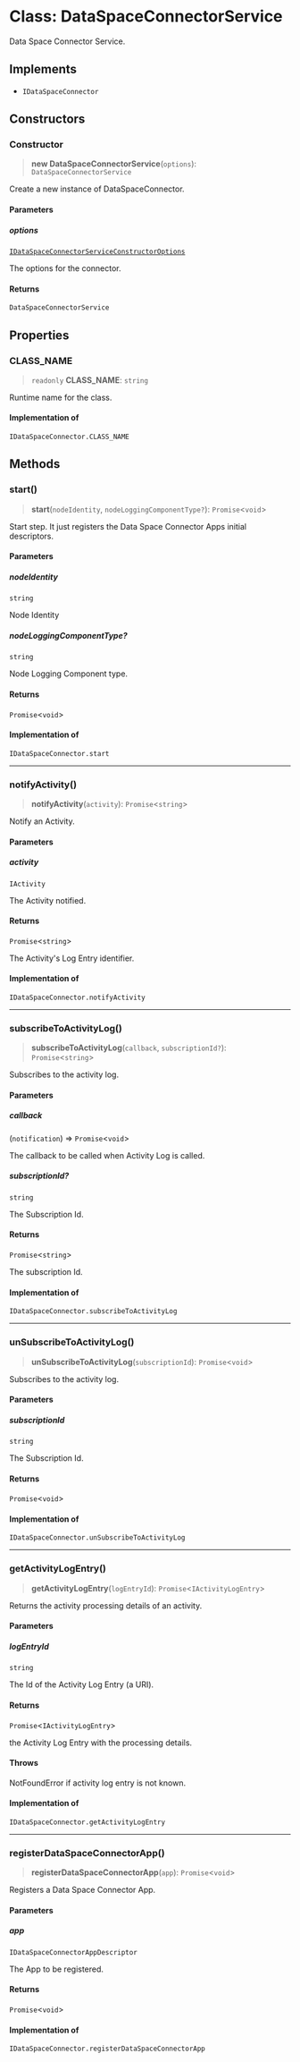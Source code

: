 # Class: DataSpaceConnectorService

Data Space Connector Service.

## Implements

- `IDataSpaceConnector`

## Constructors

### Constructor

> **new DataSpaceConnectorService**(`options`): `DataSpaceConnectorService`

Create a new instance of DataSpaceConnector.

#### Parameters

##### options

[`IDataSpaceConnectorServiceConstructorOptions`](../interfaces/IDataSpaceConnectorServiceConstructorOptions.md)

The options for the connector.

#### Returns

`DataSpaceConnectorService`

## Properties

### CLASS\_NAME

> `readonly` **CLASS\_NAME**: `string`

Runtime name for the class.

#### Implementation of

`IDataSpaceConnector.CLASS_NAME`

## Methods

### start()

> **start**(`nodeIdentity`, `nodeLoggingComponentType?`): `Promise`\<`void`\>

Start step. It just registers the Data Space Connector Apps initial descriptors.

#### Parameters

##### nodeIdentity

`string`

Node Identity

##### nodeLoggingComponentType?

`string`

Node Logging Component type.

#### Returns

`Promise`\<`void`\>

#### Implementation of

`IDataSpaceConnector.start`

***

### notifyActivity()

> **notifyActivity**(`activity`): `Promise`\<`string`\>

Notify an Activity.

#### Parameters

##### activity

`IActivity`

The Activity notified.

#### Returns

`Promise`\<`string`\>

The Activity's Log Entry identifier.

#### Implementation of

`IDataSpaceConnector.notifyActivity`

***

### subscribeToActivityLog()

> **subscribeToActivityLog**(`callback`, `subscriptionId?`): `Promise`\<`string`\>

Subscribes to the activity log.

#### Parameters

##### callback

(`notification`) => `Promise`\<`void`\>

The callback to be called when Activity Log is called.

##### subscriptionId?

`string`

The Subscription Id.

#### Returns

`Promise`\<`string`\>

The subscription Id.

#### Implementation of

`IDataSpaceConnector.subscribeToActivityLog`

***

### unSubscribeToActivityLog()

> **unSubscribeToActivityLog**(`subscriptionId`): `Promise`\<`void`\>

Subscribes to the activity log.

#### Parameters

##### subscriptionId

`string`

The Subscription Id.

#### Returns

`Promise`\<`void`\>

#### Implementation of

`IDataSpaceConnector.unSubscribeToActivityLog`

***

### getActivityLogEntry()

> **getActivityLogEntry**(`logEntryId`): `Promise`\<`IActivityLogEntry`\>

Returns the activity processing details of an activity.

#### Parameters

##### logEntryId

`string`

The Id of the Activity Log Entry (a URI).

#### Returns

`Promise`\<`IActivityLogEntry`\>

the Activity Log Entry with the processing details.

#### Throws

NotFoundError if activity log entry is not known.

#### Implementation of

`IDataSpaceConnector.getActivityLogEntry`

***

### registerDataSpaceConnectorApp()

> **registerDataSpaceConnectorApp**(`app`): `Promise`\<`void`\>

Registers a Data Space Connector App.

#### Parameters

##### app

`IDataSpaceConnectorAppDescriptor`

The App to be registered.

#### Returns

`Promise`\<`void`\>

#### Implementation of

`IDataSpaceConnector.registerDataSpaceConnectorApp`

